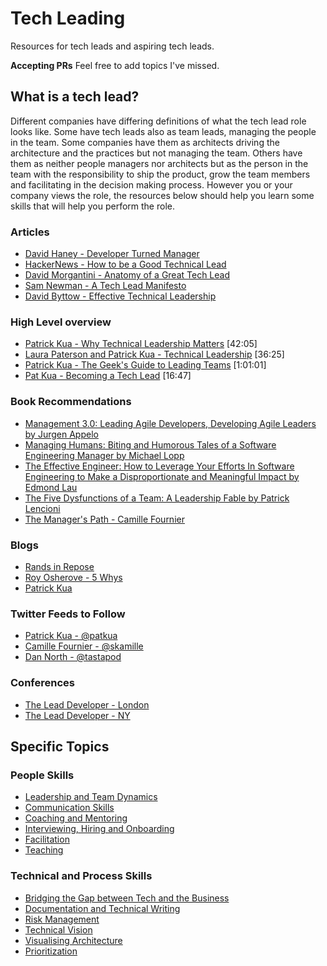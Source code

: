 # Tech Leading 

Resources for tech leads and aspiring tech leads.

**Accepting PRs**
Feel free to add topics I've missed.

## What is a tech lead?
Different companies have differing definitions of what the tech lead role looks like. Some have tech leads also as team leads, managing the people in the team. Some companies have them as architects driving the architecture and the practices but not managing the team.  Others have them as neither people managers nor architects but as the person in the team with the responsibility to ship the product, grow the team members and facilitating in the decision making process.  However you or your company views the role, the resources below should help you learn some skills that will help you perform the role.

### Articles
- [David Haney - Developer Turned Manager](http://www.haneycodes.net/developer-turned-manager/)
- [HackerNews - How to be a Good Technical Lead](https://news.ycombinator.com/item?id=10395046)
- [David Morgantini - Anatomy of a Great Tech Lead](https://davidmorgantini.blogspot.com.au/2012/03/anatomy-of-great-tech-lead.html)
- [Sam Newman - A Tech Lead Manifesto](https://blog.magpiebrain.com/2006/09/12/a-tech-lead-manifesto/)
- [David Byttow - Effective Technical Leadership](https://medium.com/always-be-coding/effective-technical-leadership-b193a544e771#.gie0limbr)

### High Level overview
- [Patrick Kua - Why Technical Leadership Matters](https://www.youtube.com/watch?v=_6BKK1SPAVI) [42:05]
- [Laura Paterson and Patrick Kua - Technical Leadership](https://www.youtube.com/watch?v=k_nti-mk5IY) [36:25]
- [Patrick Kua - The Geek's Guide to Leading Teams](https://www.youtube.com/watch?v=0PsGgnQc4eY0) [1:01:01]
- [Pat Kua - Becoming a Tech Lead](https://www.youtube.com/watch?v=qGctxiV8d1U) [16:47]

### Book Recommendations
- [Management 3.0: Leading Agile Developers, Developing Agile Leaders by Jurgen Appelo ](https://www.amazon.com/Management-3-0-Developers-Developing-Addison-Wesley/dp/0321712471)
- [Managing Humans: Biting and Humorous Tales of a Software Engineering Manager by Michael Lopp](https://www.amazon.com/Managing-Humans-Humorous-Software-Engineering/dp/1484221575)
- [The Effective Engineer: How to Leverage Your Efforts In Software Engineering to Make a Disproportionate and Meaningful Impact by Edmond Lau](https://www.amazon.com/Effective-Engineer-Engineering-Disproportionate-Meaningful/dp/0996128107)
- [The Five Dysfunctions of a Team: A Leadership Fable by Patrick Lencioni](https://www.amazon.com/Five-Dysfunctions-Team-Leadership-Fable/dp/0787960756)
- [The Manager's Path - Camille Fournier](https://www.amazon.com/Managers-Path-Leaders-Navigating-Growth/dp/1491973897)

### Blogs
- [Rands in Repose](http://randsinrepose.com/blog/)
- [Roy Osherove - 5 Whys](http://5whys.com/)
- [Patrick Kua](https://www.thekua.com/atwork/)

### Twitter Feeds to Follow
- [Patrick Kua - @patkua](https://twitter.com/patkua)
- [Camille Fournier - @skamille](https://twitter.com/skamille)
- [Dan North - @tastapod](https://twitter.com/tastapod)


### Conferences
- [The Lead Developer - London](http://www.theleaddeveloper.com/)
- [The Lead Developer - NY](http://theleaddeveloper-ny.com/)

## Specific Topics

### People Skills

- [Leadership and Team Dynamics](topics/LeadershipAndTeamDynamics.md)
- [Communication Skills](topics/Communication.md)
- [Coaching and Mentoring](topics/CoachingAndMentoring.md)
- [Interviewing, Hiring and Onboarding](topics/InterviewingAndHiring.md)
- [Facilitation](topics/Facilitation.md)
- [Teaching](topics/Teaching.md)

### Technical and Process Skills
- [Bridging the Gap between Tech and the Business](topics/BridgingTheGap.md)
- [Documentation and Technical Writing](topics/DocumentationAndTechnicalWriting.md)
- [Risk Management](topics/RiskManagement.md)
- [Technical Vision](topics/TechnicalVision.md)
- [Visualising Architecture](topics/VisualisingArchitecture.md)
- [Prioritization](topics/Prioritization.md)
